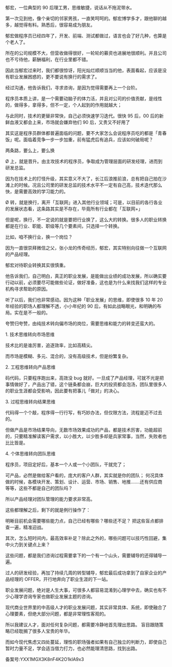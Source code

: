 郁宏，一位典型的 90 后理工男，思维敏捷，说话从不拖泥带水。

第一次见到他，像个亲切的邻家男孩，一直笑呵呵的。郁宏博学多才，跟他聊的越多，越觉得有料。熟悉后，很容易成为朋友。

郁宏做程序员已经四年了，开发、前端、测试都做过，语言也会了好几种，也算是个老人了。

所在的公司规模不大，但营收做得很好，一轮轮的募资也进展地很顺利。并且公司也不亏待他，薪酬福利，在行业里都不错。

因此当郁宏过来时，我们都很惊讶，阳光灿烂顺顺当当的他，表面看起，应该是没有职业发展困惑的，更不要说有换行的需求了。

经过沟通，他告诉我们，寻求咨询，是因为觉得需要再上一个台阶。

程序员本质上讲，是一个需要动脑子的体力活，并且对公司的价值贡献，是线性的，做得多，拿得多，但不一定，个人起到的作用就越大；

与此同时，技术的更替非常快，自己必须快速学习迭代。很快 95 后，00 后的新鲜血液又都会上来，市场就会嫌弃他们 90 后，又贵又不好用了

其实这是程序员群体都普遍面临的问题，要不大家怎么会说程序员吃的都是「青春饭」呢。面临着竞争一步一步加重，前有猛虎后有追兵，应该如何破局呢？

两条路，要么上，要么换

Ø 上，就是晋升。由主攻技术的程序员，争取成为管理层面的研发经理，进而到研发总监。

因为在技术上的打怪升级，其实意义不大了，长江后浪推前浪，总有把自己拍在沙滩上的时候。况且公司里的研发总监的技术水平不一定有自己高，技术迭代那么快，是需要高效的学习能力的。

Ø 转，就是换行，离开「互联网」进入其他行业领域；可是，以目前的各行各业的发展状态看，这条路其实是不存在，毕竟所有行业都在「互联网+」

但是呢，换行，不一定说的就是要把行业换了，这么大的转换。很多人的职业转换都是在行业、职能、职级等几个要素间，只选择一个转换。

比如，咱不换行业，换一个岗位？

因为一直很崇拜微信之父，张小龙的传奇经历，郁宏，其实特别向往做一个互联网的产品经理。

郁宏对待职业转换其实很慎重。

他告诉我们，自己明白，真正的职业发展，是能做出业绩的成功发展，所以确实要行动以前，必须要尽可能做些论证，做好准备，这也是为什么来找我们这样的专业机构寻求帮助的原因。

听了以后，我们也非常感动。因为这种「职业发展」的思维，即使很多 10 年 20 年经验的职场人都理解不透，小小年纪的 90 后，有如此战略眼光，和明确的布局。实在是不一般的。

夸赞归夸赞，由纯技术转向偏市场的岗位，需要思维和能力的转变还蛮大的。

1\. 技术思维转向市场思维

技术比的是谁厉害，追逐效率，比如高精尖。

而市场是模糊、多元、混合的，没有高级技术，但是纷繁复杂。

2\. 工程思维转向产品思维

码代码，只要程序跑出来，高效没 bug 就好。一旦成了产品经理，可就不光是把事情做好了，产品出了错，这个链条都会崩，巨大的投资都会泡汤，团队里很多人的职业生涯都会受影响，因此要有把事儿「做对」的决心。

3\. 过程思维转向结果思维

代码得一个个敲，程序得一行行写，有巧妙办法，但仅限方法，流程是迈不过去的。

但做产品是市场结果导向，无数市场效果成功的产品，都是技术厉害，功能超前的，只要精准解读客户需求，以小胜大，以少胜多却是兵家常事，当然，失败者也比比皆是。

4\. 个体思维转向团队思维

程序员，项目定好后，基本一个人或一个小团队，干就完了；

可产品，必然是做给客户看的，庞大的客户人群，其实就是你的团队； 何况具体做的时候，各模块开发、策划、设计、运营、市场、销售、地推…….还有供应商等等，这些不都是自己的团队吗？

所以产品经理对团队管理的能力要求非常高。

这些都理解之后，剩下的就是例行操作了：

明晰目前机会需要哪些能力点，自己已经有哪些？哪些还不足？ 把这些盲点都排查一遍，精准迎战。

其次，怎么短时间内，最高效率补足？除此之外的，哪些问题可以技巧性回避，集中火力到关键点上来？

这些问题，都是我们咨询过程需要拿下的一个有一个山头，需要辅导的还得辅导一遍。

过人的研发经验，再加了持续几周的转型辅导，郁宏最后成功拿到了自家企业的产品经理的 OFFER，开行地奔向了职业生涯的下一站。

职业发展问题，绝对是人生大事，可很多人都容易混淆到心理学中去，确实也有不少心理学咨询专家也做职业发展主题的咨询。

现代商业世界里的中高级人才的职业发展问题，其实非常具体、系统，即使融合了心理要素，但绝大部分问题，都是非常理性客观的。

所以我建议人才，面对任何复杂问题，都需要冷静地首先理出思路。 盲目跟随策略已经耽搁了很多人宝贵的年华。

而如今现代焦虑又四处蔓延，理性的职场强者如果有自己独立的判断力，即使自己暂时力量不足，学会适当借力打力，也必然能理清思路，找到出路。

备案号:YXX1MGX3K8nF4K2O1kIA9x3
